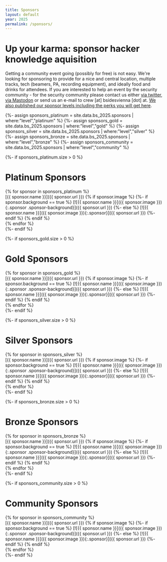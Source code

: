 ```yaml
---
title: Sponsors
layout: default
year: 2025
permalink: /sponsors/
---
```


# Up your karma: sponsor hacker knowledge aquisition

Getting a community event going (possibly for free) is not easy. We're looking for sponsoring to provide
for a nice and central location, multiple tracks, tech (beamers, PA, recording equipment), and ideally
food and drinks for attendees. If you are interested to help an event by the security community - for the
security community please contact us either [via twitter](https://twitter.com/BSidesVienna), [via Mastodon](https://infosec.exchange/@bsidesvienna) or send us an e-mail to crew [at] bsidesvienna [dot] at. [We also published our sponsor levels including the perks you
will get here](/sponsorlevel/).

{%- assign sponsors_platinum = site.data.bs_2025.sponsors | where:"level","platinum" %}
{%- assign sponsors_gold = site.data.bs_2025.sponsors | where:"level","gold" %}
{%- assign sponsors_silver = site.data.bs_2025.sponsors | where:"level","silver" %}
{%- assign sponsors_bronze = site.data.bs_2025.sponsors | where:"level","bronze" %}
{%- assign sponsors_community = site.data.bs_2025.sponsors | where:"level","community" %}

{%- if sponsors_platinum.size > 0 %}

# Platinum Sponsors

<div class="sponsors-container">
{% for sponsor in sponsors_platinum %}
<div class="sponsor-item">
[{{ sponsor.name }}]({{ sponsor.url }})
{% if sponsor.image %}
{%- if sponsor.background == true %}
[![{{ sponsor.name }}]({{ sponsor.image }}){:.sponsor .sponsor-background}]({{ sponsor.url }})
{%- else %}
[![{{ sponsor.name }}]({{ sponsor.image }}){:.sponsor}]({{ sponsor.url }})
{%- endif %}
{% endif %}
</div>
{% endfor %}
</div>
{%- endif %}

{%- if sponsors_gold.size > 0 %}

# Gold Sponsors

<div class="sponsors-container">
{% for sponsor in sponsors_gold %}
<div class="sponsor-item">
[{{ sponsor.name }}]({{ sponsor.url }})
{% if sponsor.image %}
{%- if sponsor.background == true %}
[![{{ sponsor.name }}]({{ sponsor.image }}){:.sponsor .sponsor-background}]({{ sponsor.url }})
{%- else %}
[![{{ sponsor.name }}]({{ sponsor.image }}){:.sponsor}]({{ sponsor.url }})
{%- endif %}
{% endif %}
</div>
{% endfor %}
</div>
{%- endif %}

{%- if sponsors_silver.size > 0 %}

# Silver Sponsors

<div class="sponsors-container">
{% for sponsor in sponsors_silver %}
<div class="sponsor-item">
[{{ sponsor.name }}]({{ sponsor.url }})
{% if sponsor.image %}
{%- if sponsor.background == true %}
[![{{ sponsor.name }}]({{ sponsor.image }}){:.sponsor .sponsor-background}]({{ sponsor.url }})
{%- else %}
[![{{ sponsor.name }}]({{ sponsor.image }}){:.sponsor}]({{ sponsor.url }})
{%- endif %}
{% endif %}
</div>
{% endfor %}
</div>
{%- endif %}

{%- if sponsors_bronze.size > 0 %}

# Bronze Sponsors

<div class="sponsors-container">
{% for sponsor in sponsors_bronze %}
<div class="sponsor-item">
[{{ sponsor.name }}]({{ sponsor.url }})
{% if sponsor.image %}
{%- if sponsor.background == true %}
[![{{ sponsor.name }}]({{ sponsor.image }}){:.sponsor .sponsor-background}]({{ sponsor.url }})
{%- else %}
[![{{ sponsor.name }}]({{ sponsor.image }}){:.sponsor}]({{ sponsor.url }})
{%- endif %}
{% endif %}
</div>
{% endfor %}
</div>
{%- endif %}

{%- if sponsors_community.size > 0 %}

# Community Sponsors

<div class="sponsors-container">
{% for sponsor in sponsors_community %}
<div class="sponsor-item">
[{{ sponsor.name }}]({{ sponsor.url }})
{% if sponsor.image %}
{%- if sponsor.background == true %}
[![{{ sponsor.name }}]({{ sponsor.image }}){:.sponsor .sponsor-background}]({{ sponsor.url }})
{%- else %}
[![{{ sponsor.name }}]({{ sponsor.image }}){:.sponsor}]({{ sponsor.url }})
{%- endif %}
{% endif %}
</div>
{% endfor %}
</div>
{%- endif %}
